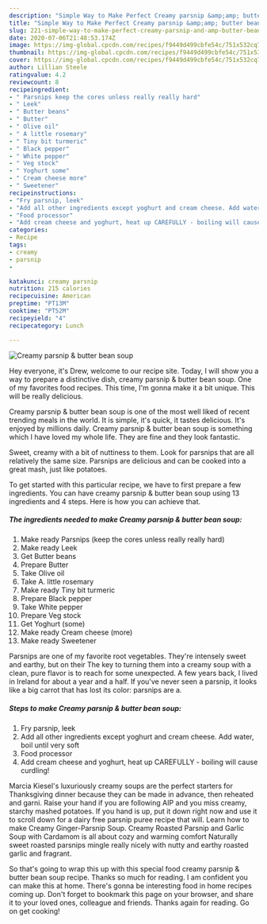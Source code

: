 ```yaml
---
description: "Simple Way to Make Perfect Creamy parsnip &amp;amp; butter bean soup"
title: "Simple Way to Make Perfect Creamy parsnip &amp;amp; butter bean soup"
slug: 221-simple-way-to-make-perfect-creamy-parsnip-and-amp-butter-bean-soup
date: 2020-07-06T21:48:53.174Z
image: https://img-global.cpcdn.com/recipes/f9449d499cbfe54c/751x532cq70/creamy-parsnip-butter-bean-soup-recipe-main-photo.jpg
thumbnail: https://img-global.cpcdn.com/recipes/f9449d499cbfe54c/751x532cq70/creamy-parsnip-butter-bean-soup-recipe-main-photo.jpg
cover: https://img-global.cpcdn.com/recipes/f9449d499cbfe54c/751x532cq70/creamy-parsnip-butter-bean-soup-recipe-main-photo.jpg
author: Lillian Steele
ratingvalue: 4.2
reviewcount: 8
recipeingredient:
- " Parsnips keep the cores unless really really hard"
- " Leek"
- " Butter beans"
- " Butter"
- " Olive oil"
- " A little rosemary"
- " Tiny bit turmeric"
- " Black pepper"
- " White pepper"
- " Veg stock"
- " Yoghurt some"
- " Cream cheese more"
- " Sweetener"
recipeinstructions:
- "Fry parsnip, leek"
- "Add all other ingredients except yoghurt and cream cheese. Add water, boil until very soft"
- "Food processor"
- "Add cream cheese and yoghurt, heat up CAREFULLY - boiling will cause curdling!"
categories:
- Recipe
tags:
- creamy
- parsnip
- 

katakunci: creamy parsnip  
nutrition: 215 calories
recipecuisine: American
preptime: "PT13M"
cooktime: "PT52M"
recipeyield: "4"
recipecategory: Lunch

---
```



![Creamy parsnip &amp; butter bean soup](https://img-global.cpcdn.com/recipes/f9449d499cbfe54c/751x532cq70/creamy-parsnip-butter-bean-soup-recipe-main-photo.jpg)

Hey everyone, it's Drew, welcome to our recipe site. Today, I will show you a way to prepare a distinctive dish, creamy parsnip &amp; butter bean soup. One of my favorites food recipes. This time, I'm gonna make it a bit unique. This will be really delicious.

Creamy parsnip &amp; butter bean soup is one of the most well liked of recent trending meals in the world. It is simple, it's quick, it tastes delicious. It's enjoyed by millions daily. Creamy parsnip &amp; butter bean soup is something which I have loved my whole life. They are fine and they look fantastic.

Sweet, creamy with a bit of nuttiness to them. Look for parsnips that are all relatively the same size. Parsnips are delicious and can be cooked into a great mash, just like potatoes.


To get started with this particular recipe, we have to first prepare a few ingredients. You can have creamy parsnip &amp; butter bean soup using 13 ingredients and 4 steps. Here is how you can achieve that.

<!--inarticleads1-->

##### The ingredients needed to make Creamy parsnip &amp; butter bean soup:

1. Make ready  Parsnips (keep the cores unless really really hard)
1. Make ready  Leek
1. Get  Butter beans
1. Prepare  Butter
1. Take  Olive oil
1. Take  A. little rosemary
1. Make ready  Tiny bit turmeric
1. Prepare  Black pepper
1. Take  White pepper
1. Prepare  Veg stock
1. Get  Yoghurt (some)
1. Make ready  Cream cheese (more)
1. Make ready  Sweetener


Parsnips are one of my favorite root vegetables. They&#39;re intensely sweet and earthy, but on their The key to turning them into a creamy soup with a clean, pure flavor is to reach for some unexpected. A few years back, I lived in Ireland for about a year and a half. If you&#39;ve never seen a parsnip, it looks like a big carrot that has lost its color: parsnips are a. 

<!--inarticleads2-->

##### Steps to make Creamy parsnip &amp; butter bean soup:

1. Fry parsnip, leek
1. Add all other ingredients except yoghurt and cream cheese. Add water, boil until very soft
1. Food processor
1. Add cream cheese and yoghurt, heat up CAREFULLY - boiling will cause curdling!


Marcia Kiesel&#39;s luxuriously creamy soups are the perfect starters for Thanksgiving dinner because they can be made in advance, then reheated and garni. Raise your hand if you are following AIP and you miss creamy, starchy mashed potatoes. If you hand is up, put it down right now and use it to scroll down for a dairy free parsnip puree recipe that will. Learn how to make Creamy Ginger-Parsnip Soup. Creamy Roasted Parsnip and Garlic Soup with Cardamom is all about cozy and warming comfort Naturally sweet roasted parsnips mingle really nicely with nutty and earthy roasted garlic and fragrant. 

So that's going to wrap this up with this special food creamy parsnip &amp; butter bean soup recipe. Thanks so much for reading. I am confident you can make this at home. There's gonna be interesting food in home recipes coming up. Don't forget to bookmark this page on your browser, and share it to your loved ones, colleague and friends. Thanks again for reading. Go on get cooking!
